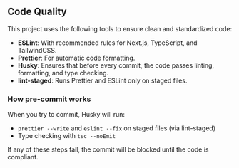 <!-- TODO: Create a README -->

## Code Quality

This project uses the following tools to ensure clean and standardized code:

- **ESLint**: With recommended rules for Next.js, TypeScript, and TailwindCSS.
- **Prettier**: For automatic code formatting.
- **Husky**: Ensures that before every commit, the code passes linting, formatting, and type checking.
- **lint-staged**: Runs Prettier and ESLint only on staged files.

### How pre-commit works

When you try to commit, Husky will run:

- `prettier --write` and `eslint --fix` on staged files (via lint-staged)
- Type checking with `tsc --noEmit`

If any of these steps fail, the commit will be blocked until the code is compliant.
